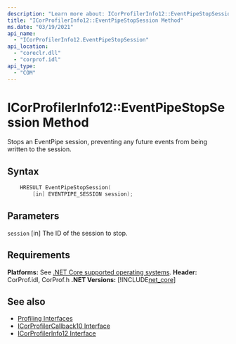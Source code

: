 ```yaml
---
description: "Learn more about: ICorProfilerInfo12::EventPipeStopSession Method"
title: "ICorProfilerInfo12::EventPipeStopSession Method"
ms.date: "03/19/2021"
api_name: 
  - "ICorProfilerInfo12.EventPipeStopSession"
api_location: 
  - "coreclr.dll"
  - "corprof.idl"
api_type: 
  - "COM"
---
```

# ICorProfilerInfo12::EventPipeStopSession Method

Stops an EventPipe session, preventing any future events from being written to the session.
  
## Syntax  
  
```cpp  
    HRESULT EventPipeStopSession(
        [in] EVENTPIPE_SESSION session);
```  
  
## Parameters

`session`
[in] The ID of the session to stop.

## Requirements  

**Platforms:** See [.NET Core supported operating systems](../../../core/install/windows.md?pivots=os-windows).
**Header:** CorProf.idl, CorProf.h
**.NET Versions:** [!INCLUDE[net_core](../../../../includes/net-core-50-md.md)]
  
## See also

- [Profiling Interfaces](profiling-interfaces.md)
- [ICorProfilerCallback10 Interface](icorprofilercallback10-interface.md)
- [ICorProfilerInfo12 Interface](icorprofilerinfo12-interface.md)
